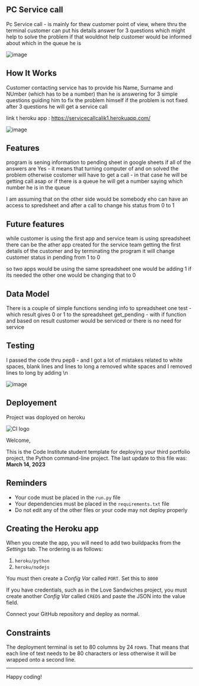 
## PC Service call

Pc Service call - is mainly for thew customer point of view, where thru the terminal customer can put his details answer for 3 questions which might help to solve the problem if that wouldnot help customer would be informed about which in the queue  he is 

![image](https://user-images.githubusercontent.com/116521971/234273394-eb8eb59e-3251-491f-b4c5-cb9eec39cb59.png)






## How It Works 
Customer contacting service has to provide his Name, Surname and NUmber (which has to be a number)
than he is answering for 3 simple questions guiding him to fix the problem himself
if the problem is not fixed after 3 questions he will get a service call

link t heroku app :
https://servicecallcalik1.herokuapp.com/

![image](https://user-images.githubusercontent.com/116521971/234255625-089ceb62-9aaa-4ec6-958b-dd4bf7d10f24.png)


## Features 

program is sening information to pending sheet in google sheets
if all of the answers are Yes - it means that turning computer of and on solved the problem
otherwise costomer will have to get a call - in that case he will be getting call asap or if there is a queue 
he will get a number saying which number he is in the queue 

I am assuming that on the other side would be somebody eho can have an access to spredsheet and after a call to change his status from 0 to 1

## Future features

while customer is using the first app and service team is using spreadsheet
there can be the ather app created for the service team getting the first details of the customer and by terminating the program it will change customer status in pending from 1 to 0 

so two apps would be using the same spreadsheet one would be adding 1 if its needed the other one would be changing that to 0 

## Data Model

There is a couple of simple functions sending info to spreadsheet
one test - which result gives 0 or 1 to the spreadsheet get_pending - with if function
and based on result customer would be serviced or there is no need for service 

## Testing

I passed the code thru pep8 - and I got a lot of mistakes related to white spaces, blank lines and lines to long 
a removed white spaces and I removed lines to long by adding \n 

![image](https://user-images.githubusercontent.com/116521971/234256834-abfbab71-c144-4210-a919-bc64ba0fff7d.png)

## Deployement

Project was doployed on heroku





![CI logo](https://codeinstitute.s3.amazonaws.com/fullstack/ci_logo_small.png)

Welcome,

This is the Code Institute student template for deploying your third portfolio project, the Python command-line project. The last update to this file was: **March 14, 2023**

## Reminders

- Your code must be placed in the `run.py` file
- Your dependencies must be placed in the `requirements.txt` file
- Do not edit any of the other files or your code may not deploy properly

## Creating the Heroku app

When you create the app, you will need to add two buildpacks from the _Settings_ tab. The ordering is as follows:

1. `heroku/python`
2. `heroku/nodejs`

You must then create a _Config Var_ called `PORT`. Set this to `8000`

If you have credentials, such as in the Love Sandwiches project, you must create another _Config Var_ called `CREDS` and paste the JSON into the value field.

Connect your GitHub repository and deploy as normal.

## Constraints

The deployment terminal is set to 80 columns by 24 rows. That means that each line of text needs to be 80 characters or less otherwise it will be wrapped onto a second line.

---

Happy coding!

